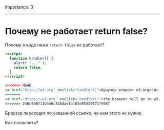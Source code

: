 importance: 3

---

# Почему не работает return false?

Почему в коде ниже `return false` не работает?

```html autorun run
<script>
  function handler() {
    alert( "..." );
    return false;
  }
</script>

<<<<<<< HEAD
<a href="http://w3.org" onclick="handler()">браузер откроет w3.org</a>
=======
<a href="https://w3.org" onclick="handler()">the browser will go to w3.org</a>
>>>>>>> 246c600f11b4e6c52b4ae14f83e65319671f998f
```

Браузер переходит по указанной ссылке, но нам этого не нужно.

Как поправить?
